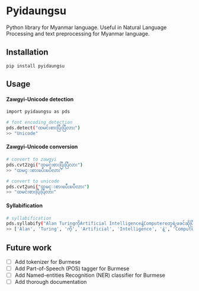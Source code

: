 # Pyidaungsu

Python library for Myanmar language. Useful in Natural Language Processing and text preprocessing for Myanmar language.

## Installation

```
pip install pyidaungsu
```

## Usage

#### Zawgyi-Unicode detection

```sh
import pyidaungsu as pds

# font encoding detection
pds.detect("ထမင်းစားပြီးပြီလား")
>> "Unicode"
```

#### Zawgyi-Unicode conversion

```sh
# convert to zawgyi
pds.cvt2zgi("ထမင်းစားပြီးပြီလား")
>> "ထမင္းစားၿပီးၿပီလား"

# convert to unicode
pds.cvt2uni("ထမင္းစားၿပီးၿပီလား")
>> "ထမင်းစားပြီးပြီလား"
```

#### Syllabification

```sh
# syllabification
pds.syllabify("Alan TuringကိုArtificial Intelligenceနဲ့Computerတွေရဲ့ဖခင်ဆိုပြီးလူသိများပါတယ်")
>> ['Alan', 'Turing', 'ကို', 'Artificial', 'Intelligence', 'နဲ့', 'Computer', 'တွေ', 'ရဲ့', 'ဖ', 'ခင်', 'ဆို', 'ပြီး', 'လူ', 'သိ', 'များ', 'ပါ', 'တယ်']
```

## Future work

- [ ] Add tokenizer for Burmese
- [ ] Add Part-of-Speech (POS) tagger for Burmese
- [ ] Add Named-entities Recognition (NER) classifier for Burmese
- [ ] Add thorough documentation
